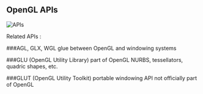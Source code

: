 
## OpenGL APIs

![APIs](https://cloud.githubusercontent.com/assets/14142983/10707451/dc7dd646-79af-11e5-95c9-574ea0379db6.jpg "http://blog.db-in.com/")

Related APIs :

###AGL, GLX, WGL
glue between OpenGL and windowing systems
 
###GLU (OpenGL Utility Library)
part of OpenGL
NURBS, tessellators, quadric shapes, etc.
 
###GLUT (OpenGL Utility Toolkit)
portable windowing API
not officially part of OpenGL

